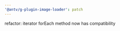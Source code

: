 ```yaml
---
'@antv/g-plugin-image-loader': patch
---
```


refactor: iterator forEach method now has compatibility
